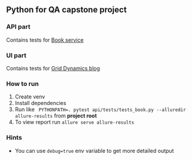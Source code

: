 ## Python for QA capstone project

### API part
Contains tests for [Book service](https://github.com/griddynamics/PYTHON-QA-book-service)

### UI part
Contains tests for [Grid Dynamics blog](https://blog.griddynamics.com)

### How to run
1. Create venv
2. Install dependencies
3. Run like ` PYTHONPATH=. pytest api/tests/tests_book.py --alluredir allure-results` from **project root**
4. To view report run `allure serve allure-results`

### Hints
* You can use `debug=true` env variable to get more detailed output
